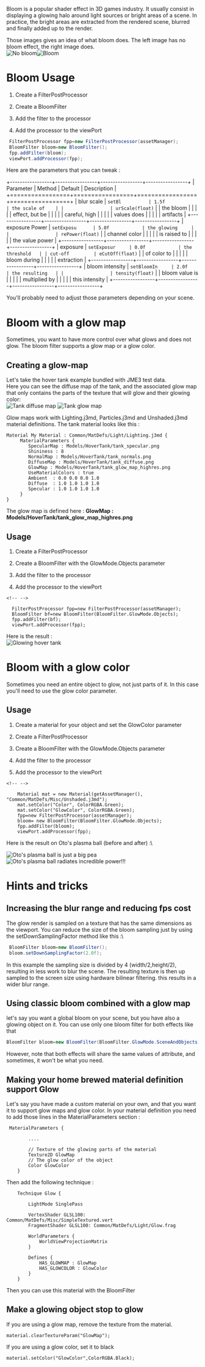 Bloom is a popular shader effect in 3D games industry. It usually
consist in displaying a glowing halo around light sources or bright
areas of a scene. In practice, the bright areas are extracted from the
rendered scene, blurred and finally added up to the render.

Those images gives an idea of what bloom does. The left image has no
bloom effect, the right image does.\
![No
bloom](/wikidemo/images/jme3/advanced/nobloomsky.png)![Bloom](/wikidemo/images/jme3/advanced/blomsky.png)

Bloom Usage
===========

1.  Create a FilterPostProcessor

2.  Create a BloomFilter

3.  Add the filter to the processor

4.  Add the processor to the viewPort

```java
 FilterPostProcessor fpp=new FilterPostProcessor(assetManager);
 BloomFilter bloom=new BloomFilter();
 fpp.addFilter(bloom);
 viewPort.addProcessor(fpp);
```

Here are the parameters that you can tweak :

+-----------------+-----------------+-----------------+-----------------+
| Parameter       | Method          | Default         | Description     |
+=================+=================+=================+=================+
| blur scale      | `setBl          | 1.5f            | the scale of    |
|                 | urScale(float)` |                 | the bloom       |
|                 |                 |                 | effect, but be  |
|                 |                 |                 | careful, high   |
|                 |                 |                 | values does     |
|                 |                 |                 | artifacts       |
+-----------------+-----------------+-----------------+-----------------+
| exposure Power  | `setExposu      | 5.0f            | the glowing     |
|                 | rePower(float)` |                 | channel color   |
|                 |                 |                 | is raised to    |
|                 |                 |                 | the value power |
+-----------------+-----------------+-----------------+-----------------+
| exposure        | `setExposur     | 0.0f            | the threshold   |
| cut-off         | eCutOff(float)` |                 | of color to     |
|                 |                 |                 | bloom during    |
|                 |                 |                 | extraction      |
+-----------------+-----------------+-----------------+-----------------+
| bloom intensity | `setBloomIn     | 2.0f            | the resulting   |
|                 | tensity(float)` |                 | bloom value is  |
|                 |                 |                 | multiplied by   |
|                 |                 |                 | this intensity  |
+-----------------+-----------------+-----------------+-----------------+

You'll probably need to adjust those parameters depending on your scene.

Bloom with a glow map
=====================

Sometimes, you want to have more control over what glows and does not
glow. The bloom filter supports a glow map or a glow color.

Creating a glow-map
-------------------

Let's take the hover tank example bundled with JME3 test data.\
Here you can see the diffuse map of the tank, and the associated glow
map that only contains the parts of the texture that will glow and their
glowing color:\
![Tank diffuse map](/wikidemo/images/jme3/advanced/tank_diffuse_ss.png) ![Tank glow
map](/wikidemo/images//jme3/advanced/tank_glow_map_ss.png)

Glow maps work with Lighting.j3md, Particles.j3md and Unshaded.j3md
material definitions. The tank material looks like this :

    Material My Material : Common/MatDefs/Light/Lighting.j3md {
         MaterialParameters {
            SpecularMap : Models/HoverTank/tank_specular.png
            Shininess : 8
            NormalMap : Models/HoverTank/tank_normals.png
            DiffuseMap : Models/HoverTank/tank_diffuse.png
            GlowMap : Models/HoverTank/tank_glow_map_highres.png
            UseMaterialColors : true
            Ambient  : 0.0 0.0 0.0 1.0
            Diffuse  : 1.0 1.0 1.0 1.0
            Specular : 1.0 1.0 1.0 1.0
         }
    }

The glow map is defined here : **GlowMap :
Models/HoverTank/tank\_glow\_map\_highres.png**

Usage
-----

1.  Create a FilterPostProcessor

2.  Create a BloomFilter with the GlowMode.Objects parameter

3.  Add the filter to the processor

4.  Add the processor to the viewPort

```{=html}
<!-- -->
```
      FilterPostProcessor fpp=new FilterPostProcessor(assetManager);
      BloomFilter bf=new BloomFilter(BloomFilter.GlowMode.Objects);
      fpp.addFilter(bf);
      viewPort.addProcessor(fpp);

Here is the result :\
![Glowing hover tank](/wikidemo/images//jme3/advanced/tanlglow1.png)

Bloom with a glow color
=======================

Sometimes you need an entire object to glow, not just parts of it. In
this case you'll need to use the glow color parameter.

Usage
-----

1.  Create a material for your object and set the GlowColor parameter

2.  Create a FilterPostProcessor

3.  Create a BloomFilter with the GlowMode.Objects parameter

4.  Add the filter to the processor

5.  Add the processor to the viewPort

```{=html}
<!-- -->
```
        Material mat = new Material(getAssetManager(), "Common/MatDefs/Misc/Unshaded.j3md");
        mat.setColor("Color", ColorRGBA.Green);
        mat.setColor("GlowColor", ColorRGBA.Green);
        fpp=new FilterPostProcessor(assetManager);
        bloom= new BloomFilter(BloomFilter.GlowMode.Objects);
        fpp.addFilter(bloom);
        viewPort.addProcessor(fpp);

Here is the result on Oto's plasma ball (before and after) :\

![Oto's plasma ball is just a big
pea](/wikidemo/images//jme3/advanced/otonobloom.png)![Oto's plasma ball radiates
incredible power!!!](/wikidemo/images//jme3/advanced/otoglow.png)

Hints and tricks
================

Increasing the blur range and reducing fps cost
-----------------------------------------------

The glow render is sampled on a texture that has the same dimensions as
the viewport. You can reduce the size of the bloom sampling just by
using the setDownSamplingFactor method like this :\

```java
 BloomFilter bloom=new BloomFilter();
 bloom.setDownSamplingFactor(2.0f);
```

In this example the sampling size is divided by 4 (width/2,height/2),
resulting in less work to blur the scene. The resulting texture is then
up sampled to the screen size using hardware bilinear filtering. this
results in a wider blur range.

Using classic bloom combined with a glow map
--------------------------------------------

let's say you want a global bloom on your scene, but you have also a
glowing object on it. You can use only one bloom filter for both effects
like that

```java
BloomFilter bloom=new BloomFilter(BloomFilter.GlowMode.SceneAndObjects);
```

However, note that both effects will share the same values of attribute,
and sometimes, it won't be what you need.

Making your home brewed material definition support Glow
--------------------------------------------------------

Let's say you have made a custom material on your own, and that you want
it to support glow maps and glow color. In your material definition you
need to add those lines in the MaterialParameters section :

     MaterialParameters {

            ....

            // Texture of the glowing parts of the material
            Texture2D GlowMap
            // The glow color of the object
            Color GlowColor
        }

Then add the following technique :

        Technique Glow {

            LightMode SinglePass

            VertexShader GLSL100:   Common/MatDefs/Misc/SimpleTextured.vert
            FragmentShader GLSL100: Common/MatDefs/Light/Glow.frag

            WorldParameters {
                WorldViewProjectionMatrix
            }

            Defines {
                HAS_GLOWMAP : GlowMap
                HAS_GLOWCOLOR : GlowColor
            }
        }

Then you can use this material with the BloomFilter

Make a glowing object stop to glow
----------------------------------

If you are using a glow map, remove the texture from the material.

    material.clearTextureParam("GlowMap");

If you are using a glow color, set it to black

    material.setColor("GlowColor",ColorRGBA.Black);
